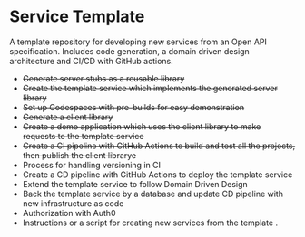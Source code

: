 # Service Template

A template repository for developing new services from an Open API specification. Includes code generation, a domain driven design architecture and CI/CD with GitHub actions.

- ~~Generate server stubs as a reusable library~~
- ~~Create the template service which implements the generated server library~~
- ~~Set up Codespaces with pre-builds for easy demonstration~~
- ~~Generate a client library~~
- ~~Create a demo application which uses the client library to make requests to the template service~~
- ~~Create a CI pipeline with GitHub Actions to build and test all the projects, then publish the client librarye~~
- Process for handling versioning in CI
- Create a CD pipeline with GitHub Actions to deploy the template service
- Extend the template service to follow Domain Driven Design
- Back the template service by a database and update CD pipeline with new infrastructure as code
- Authorization with Auth0
- Instructions or a script for creating new services from the template
.
